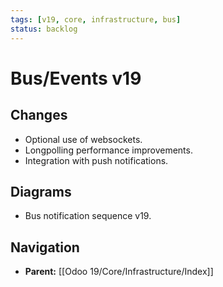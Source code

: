 ```yaml
---
tags: [v19, core, infrastructure, bus]
status: backlog
---
```

# Bus/Events v19

## Changes
- Optional use of websockets.
- Longpolling performance improvements.
- Integration with push notifications.

## Diagrams
- Bus notification sequence v19.






## Navigation
- **Parent:** [[Odoo 19/Core/Infrastructure/Index]]
